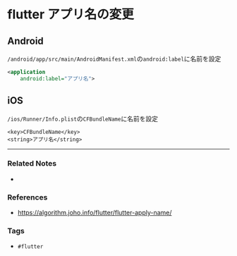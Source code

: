 # flutter アプリ名の変更
## Android
`/android/app/src/main/AndroidManifest.xml`の`android:label`に名前を設定
```xml
<application 
    android:label="アプリ名">
```
## iOS
`/ios/Runner/Info.plist`の`CFBundleName`に名前を設定
```plist
<key>CFBundleName</key> 
<string>アプリ名</string>
```


---
### Related Notes
- 

### References
- https://algorithm.joho.info/flutter/flutter-apply-name/

### Tags
- `#flutter` 